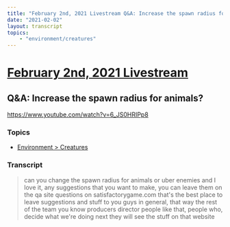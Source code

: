 ```yaml
---
title: "February 2nd, 2021 Livestream Q&A: Increase the spawn radius for animals?"
date: "2021-02-02"
layout: transcript
topics:
    - "environment/creatures"
---
```

# [February 2nd, 2021 Livestream](../2021-02-02.md)
## Q&A: Increase the spawn radius for animals?
https://www.youtube.com/watch?v=6_JS0HRIPp8

### Topics
* [Environment > Creatures](../topics/environment/creatures.md)

### Transcript

> can you change the spawn radius for animals or uber enemies and I love it, any suggestions that you want to make, you can leave them on the qa site questions on satisfactorygame.com that's the best place to leave suggestions and stuff to you guys in general, that way the rest of the team you know producers director people like that, people who, decide what we're doing next they will see the stuff on that website
